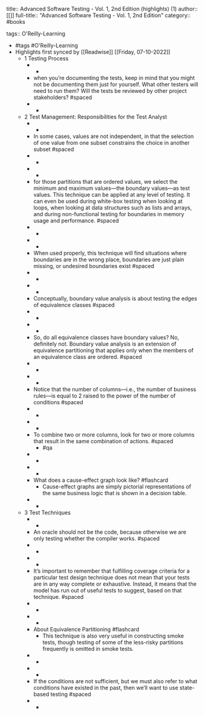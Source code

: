title:: Advanced Software Testing - Vol. 1, 2nd Edition (highlights) (1)
author:: [[]]
full-title:: "Advanced Software Testing - Vol. 1, 2nd Edition"
category:: #books

tags:: O'Reilly-Learning

- #tags #O'Reilly-Learning
- Highlights first synced by [[Readwise]] [[Friday, 07-10-2022]]
	- 1 Testing Process
		- -
		- when you’re documenting the tests, keep in mind that you might not be documenting them just for yourself. What other testers will need to run them? Will the tests be reviewed by other project stakeholders? #spaced
		- -
	- 2 Test Management: Responsibilities for the Test Analyst
		- -
		- In some cases, values are not independent, in that the selection of one value from one subset constrains the choice in another subset #spaced
		- -
		- -
		- for those partitions that are ordered values, we select the minimum and maximum values—the boundary values—as test values. This technique can be applied at any level of testing. It can even be used during white-box testing when looking at loops, when looking at data structures such as lists and arrays, and during non-functional testing for boundaries in memory usage and performance. #spaced
		- -
		- -
		- When used properly, this technique will find situations where boundaries are in the wrong place, boundaries are just plain missing, or undesired boundaries exist #spaced
		- -
		- -
		- Conceptually, boundary value analysis is about testing the edges of equivalence classes #spaced
		- -
		- -
		- So, do all equivalence classes have boundary values? No, definitely not. Boundary value analysis is an extension of equivalence partitioning that applies only when the members of an equivalence class are ordered. #spaced
		- -
		- -
		- Notice that the number of columns—i.e., the number of business rules—is equal to 2 raised to the power of the number of conditions #spaced
		- -
		- -
		- To combine two or more columns, look for two or more columns that result in the same combination of actions. #spaced
			- #qa
		- -
		- -
		- What does a cause-effect graph look like? #flashcard
			- Cause-effect graphs are simply pictorial representations of the same business logic that is shown in a decision table.
		- -
	- 3 Test Techniques
		- -
		- An oracle should not be the code, because otherwise we are only testing whether the compiler works. #spaced
		- -
		- -
		- It’s important to remember that fulfilling coverage criteria for a particular test design technique does not mean that your tests are in any way complete or exhaustive. Instead, it means that the model has run out of useful tests to suggest, based on that technique. #spaced
		- -
		- -
		- About Equivalence Partitioning #flashcard
			- This technique is also very useful in constructing smoke tests, though testing of some of the less-risky partitions frequently is omitted in smoke tests.
		- -
		- -
		- If the conditions are not sufficient, but we must also refer to what conditions have existed in the past, then we’ll want to use state-based testing #spaced
		- -